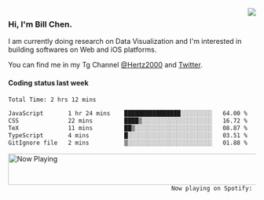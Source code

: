 <img  align="right" src="https://github-readme-stats.vercel.app/api?username=BillChen2k&show_icons=false&count_private=true&hide_title=true">

### Hi, I'm Bill Chen.

I am currently doing research on Data Visualization and I'm interested in building softwares on Web and iOS platforms.

You can find me in my Tg Channel [@Hertz2000](https://t.me/Hertz2000) and [Twitter](https://twitter.com/billchen2k).

#### Coding status last week

<!--START_SECTION:waka-->

```txt
Total Time: 2 hrs 12 mins

JavaScript       1 hr 24 mins    ████████████████░░░░░░░░░   64.00 %
CSS              22 mins         ████▒░░░░░░░░░░░░░░░░░░░░   16.72 %
TeX              11 mins         ██▒░░░░░░░░░░░░░░░░░░░░░░   08.87 %
TypeScript       4 mins          █░░░░░░░░░░░░░░░░░░░░░░░░   03.51 %
GitIgnore file   2 mins          ▒░░░░░░░░░░░░░░░░░░░░░░░░   01.88 %
```

<!--END_SECTION:waka-->


<div>
<a href="https://spotify-now-playing.billchen2k.vercel.app/now-playing?open">
   <img align="right" src="https://spotify-now-playing.billchen2k.vercel.app/now-playing" width="540" height="64" alt="Now Playing">
</a>
</div>

<div>
<p align="right"><code>Now playing on Spotify: </code></p>
</div>

<!--
**BillChen2K/BillChen2K** is a ✨ _special_ ✨ repository because its `README.md` (this file) appears on your GitHub profile.

Here are some ideas to get you started:

- 🔭 I’m currently working on ...
- 🌱 I’m currently learning ...
- 👯 I’m looking to collaborate on ...
- 🤔 I’m looking for help with ...
- 💬 Ask me about ...
- 📫 How to reach me: ...
- 😄 Pronouns: ...
- ⚡ Fun fact: ...
-->
